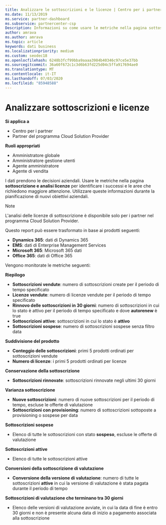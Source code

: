 ```yaml
---
title: Analizzare le sottoscrizioni e le licenze | Centro per i partner
ms.date: 11/13/2019
ms.service: partner-dashboard
ms.subservice: partnercenter-csp
Description: Informazioni su come usare le metriche nella pagina sottoscrizione e analisi licenze per identificare i successi e le aree che richiedono maggiore attenzione.
author: amrava
ms.author: amrava
ms.topic: article
keywords: dati business
ms.localizationpriority: medium
ms.custom: seodec18
ms.openlocfilehash: 6248b3fcf99bba9aaaa3984b40346c97ce5e37bb
ms.sourcegitcommit: 36a60f672c1c3d6b63fd225d04c5ffa917694ae0
ms.translationtype: MT
ms.contentlocale: it-IT
ms.lasthandoff: 07/03/2020
ms.locfileid: "85948588"
---
```

# <a name="analyze-subscriptions-and-licenses"></a>Analizzare sottoscrizioni e licenze 

**Si applica a**

- Centro per i partner
- Partner del programma Cloud Solution Provider

**Ruoli appropriati**

- Amministratore globale
- Amministratore gestione utenti
- Agente amministratore
- Agente di vendita

I dati prendono le decisioni aziendali. Usare le metriche nella pagina **sottoscrizione e analisi licenze** per identificare i successi e le aree che richiedono maggiore attenzione. Utilizzare queste informazioni durante la pianificazione di nuovi obiettivi aziendali.

> [!NOTE]
> L'analisi delle licenze di sottoscrizione è disponibile solo per i partner nel programma Cloud Solution Provider.


Questo report può essere trasformato in base ai prodotti seguenti:

 - **Dynamics 365**: dati di Dynamics 365  
 - **EMS**: dati di Enterprise Management Services  
 - **Microsoft 365**: Microsoft 365 dati  
 - **Office 365**: dati di Office 365  


Vengono monitorate le metriche seguenti:

**Riepilogo**  
 - **Sottoscrizioni vendute**: numero di sottoscrizioni create per il periodo di tempo specificato  
 - **Licenze vendute**: numero di licenze vendute per il periodo di tempo specificato   
 - **Rinnovo delle sottoscrizioni in 30 giorni**: numero di sottoscrizioni in cui lo stato è attivo per il periodo di tempo specificato e dove **autorenew** è true
 - **Sottoscrizioni attive**: sottoscrizioni in cui lo stato è **attivo**  
 - **Sottoscrizioni sospese**: numero di sottoscrizioni sospese senza filtro data  

**Suddivisione del prodotto**  
 - **Conteggio delle sottoscrizioni**: primi 5 prodotti ordinati per sottoscrizioni vendute  
 - **Numero di licenze**: i primi 5 prodotti ordinati per licenze

**Conservazione della sottoscrizione**
 - **Sottoscrizioni rinnovate**: sottoscrizioni rinnovate negli ultimi 30 giorni  

**Varianza sottoscrizione**  
 - **Nuove sottoscrizioni**: numero di nuove sottoscrizioni per il periodo di tempo, escluse le offerte di valutazione  
 - **Sottoscrizioni con provisioning**: numero di sottoscrizioni sottoposte a provisioning o sospese per data  

**Sottoscrizioni sospese**  
 - Elenco di tutte le sottoscrizioni con stato **sospeso**, escluse le offerte di valutazione  
  
**Sottoscrizioni attive**
 - Elenco di tutte le sottoscrizioni attive  

**Conversioni della sottoscrizione di valutazione**  
 - **Conversione della versione di valutazione**: numero di tutte le sottoscrizioni **attive** in cui la versione di valutazione è stata pagata durante il periodo di tempo  

**Sottoscrizioni di valutazione che terminano tra 30 giorni**  
 - Elenco delle versioni di valutazione avviate, in cui la data di fine è entro 30 giorni e non è presente alcuna data di inizio a pagamento associata alla sottoscrizione  

  